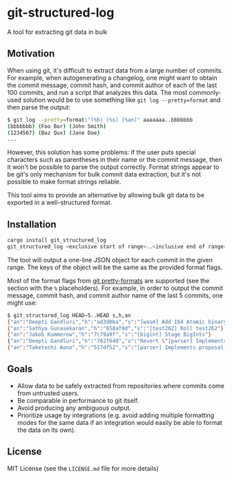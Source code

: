 # git-structured-log

A tool for extracting git data in bulk

## Motivation

When using git, it's difficult to extract data from a large number of commits. For example, when autogenerating a changelog, one might want to obtain the commit message, commit hash, and commit author of each of the last 100 commits, and run a script that analyzes this data. The most commonly-used solution would be to use something like `git log --pretty=format` and then parse the output:

```bash
$ git log --pretty=format:"(%h) (%s) (%an)" aaaaaaa..bbbbbbb
(bbbbbbb) (Foo Bar) (John Smith)
(1234567) (Baz Qux) (Jane Doe)
...
```

However, this solution has some problems: if the user puts special characters such as parentheses in their name or the commit message, then it won't be possible to parse the output correctly. Format strings appear to be git's only mechanism for bulk commit data extraction, but it's not possible to make format strings reliable.

This tool aims to provide an alternative by allowing bulk git data to be exported in a well-structured format.

## Installation

```bash
cargo install git_structured_log
git_structured_log <exclusive start of range>..<inclusive end of range> <comma-separated list of format flags>
```

The tool will output a one-line JSON object for each commit in the given range. The keys of the object will be the same as the provided format flags.

Most of the format flags from [git pretty-formats](https://git-scm.com/docs/pretty-formats) are supported (see the section with the `%` placeholders). For example, in order to output the commit message, commit hash, and commit author name of the last 5 commits, one might use:

```bash
$ git_structured_log HEAD~5..HEAD s,h,an
{"an":"Deepti Gandluri","h":"ad3d0ba","s":"[wasm] Add I64 Atomic binary operations for x64"}
{"an":"Sathya Gunasekaran","h":"658af9d","s":"[test262] Roll test262"}
{"an":"Jakob Kummerow","h":"7c79a9f","s":"[bigint] Stage BigInts"}
{"an":"Deepti Gandluri","h":"782f640","s":"Revert \"[parser] Implements proposal-numeric-separator.\""}
{"an":"Taketoshi Aono","h":"517df52","s":"[parser] Implements proposal-numeric-separator."}
```

## Goals

- Allow data to be safely extracted from repositories where commits come from untrusted users.
- Be comparable in performance to git itself.
- Avoid producing any ambiguous output.
- Prioritize usage by integrations (e.g. avoid adding multiple formatting modes for the same data if an integration would easily be able to format the data on its own).

## License

MIT License (see the `LICENSE.md` file for more details)
